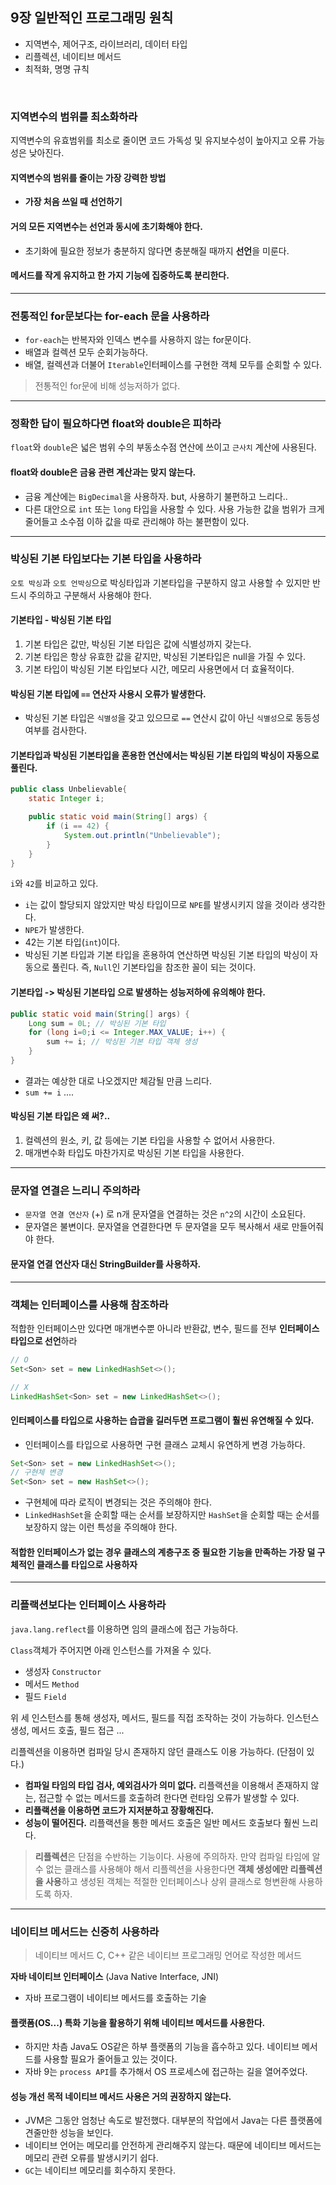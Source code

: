 ## 9장 일반적인 프로그래밍 원칙

- 지역변수, 제어구조, 라이브러리, 데이터 타입
- 리플렉션, 네이티브 메서드
- 최적화, 명명 규칙

<br>

### 지역변수의 범위를 최소화하라

지역변수의 유효범위를 최소로 줄이면 코드 가독성 및 유지보수성이 높아지고 오류 가능성은 낮아진다.

#### 지역변수의 범위를 줄이는 가장 강력한 방법
- **가장 처음 쓰일 때 선언하기**

#### 거의 모든 지역변수는 선언과 동시에 초기화해야 한다.
- 초기화에 필요한 정보가 충분하지 않다면 충분해질 때까지 **선언**을 미룬다.

#### 메서드를 작게 유지하고 한 가지 기능에 집중하도록 분리한다.

***

### 전통적인 for문보다는 for-each 문을 사용하라
- `for-each`는 반복자와 인덱스 변수를 사용하지 않는 for문이다.
- 배열과 컬렉션 모두 순회가능하다.
- 배열, 컬렉션과 더불어 `Iterable`인터페이스를 구현한 객체 모두를 순회할 수 있다.

> 전통적인 for문에 비해 성능저하가 없다.

***

### 정확한 답이 필요하다면 float와 double은 피하라
`float`와 `double`은 넓은 범위 수의 부동소수점 연산에 쓰이고 `근사치` 계산에 사용된다.

#### float와 double은 금융 관련 계산과는 맞지 않는다.
- 금융 계산에는 `BigDecimal`을 사용하자.
  but, 사용하기 불편하고 느리다..
- 다른 대안으로 `int` 또는 `long` 타입을 사용할 수 있다.
  사용 가능한 값을 범위가 크게 줄어들고 소수점 이하 값을 따로 관리해야 하는 불편함이 있다.

***

### 박싱된 기본 타입보다는 기본 타입을 사용하라
`오토 박싱`과 `오토 언박싱`으로 박싱타입과 기본타입을 구분하지 않고 사용할 수 있지만 반드시 주의하고 구분해서 사용해야 한다.

#### 기본타입 - 박싱된 기본 타입
1. 기본 타입은 값만, 박싱된 기본 타입은 값에 식별성까지 갖는다.
2. 기본 타입은 항상 유효한 값을 같지만, 박싱된 기본타입은 null을 가질 수 있다.
3. 기본 타입이 박싱된 기본 타입보다 시간, 메모리 사용면에서 더 효율적이다.

#### 박싱된 기본 타입에 `==` 연산자 사용시 오류가 발생한다.
- 박싱된 기본 타입은 `식별성`을 갖고 있으므로 `==` 연산시 값이 아닌 `식별성`으로 동등성 여부를 검사한다.

#### 기본타입과 박싱된 기본타입을 혼용한 연산에서는 박싱된 기본 타입의 박싱이 자동으로 풀린다.
```java
public class Unbelievable{
	static Integer i;

	public static void main(String[] args) {
		if (i == 42) {
			System.out.println("Unbelievable");
		}
	}
}
```

`i`와 `42`를 비교하고 있다.
- `i`는 값이 할당되지 않았지만 박싱 타입이므로 `NPE`를 발생시키지 않을 것이라 생각한다.
- `NPE`가 발생한다.
- 42는 기본 타입(`int`)이다. 
- 박싱된 기본 타입과 기본 타입을 혼용하여 연산하면 박싱된 기본 타입의 박싱이 자동으로 풀린다.
  즉, `Null`인 기본타입을 참조한 꼴이 되는 것이다.


#### 기본타입 -> 박싱된 기본타입 으로 발생하는 성능저하에 유의해야 한다.
```java
public static void main(String[] args) {
	Long sum = 0L; // 박싱된 기본 타입
	for (long i=0;i <= Integer.MAX_VALUE; i++) {
		sum += i; // 박싱된 기본 타입 객체 생성
	}
}
```  
- 결과는 예상한 대로 나오겠지만 체감될 만큼 느리다.
- `sum += i` ....


#### 박싱된 기본 타입은 왜 써?..
1. 컬렉션의 원소, 키, 값 등에는 기본 타입을 사용할 수 없어서 사용한다.
2. 매개변수화 타입도 마찬가지로 박싱된 기본 타입을 사용한다.

***

### 문자열 연결은 느리니 주의하라
- `문자열 연결 연산자` (+) 로 n개 문자열을 연결하는 것은 `n^2`의 시간이 소요된다. 
- 문자열은 불변이다. 문자열을 연결한다면 두 문자열을 모두 복사해서 새로 만들어줘야 한다.

#### 문자열 연결 연산자 대신 StringBuilder를 사용하자.

***

### 객체는 인터페이스를 사용해 참조하라

적합한 인터페이스만 있다면 매개변수뿐 아니라 반환값, 변수, 필드를 전부 **인터페이스 타입으로 선언**하라

```java
// O
Set<Son> set = new LinkedHashSet<>();

// X
LinkedHashSet<Son> set = new LinkedHashSet<>();
```

#### 인터페이스를 타입으로 사용하는 습괍을 길러두면 프로그램이 훨씬 유연해질 수 있다.
- 인터페이스를 타입으로 사용하면 구현 클래스 교체시 유연하게 변경 가능하다.
```java
Set<Son> set = new LinkedHashSet<>();
// 구현체 변경
Set<Son> set = new HashSet<>();
```
- 구현체에 따라 로직이 변경되는 것은 주의해야 한다.
- `LinkedHashSet`을 순회할 때는 순서를 보장하지만 `HashSet`을 순회할 때는 순서를 보장하지 않는 이런 특성을 주의해야 한다.

#### 적합한 인터페이스가 없는 경우 클래스의 계층구조 중 필요한 기능을 만족하는 가장 덜 구체적인 클래스를 타입으로 사용하자


***

### 리플랙션보다는 인터페이스 사용하라

`java.lang.reflect`를 이용하면 임의 클래스에 접근 가능하다.

`Class`객체가 주어지면 아래 인스턴스를 가져올 수 있다.
- 생성자 `Constructor`
- 메서드 `Method`
- 필드 `Field`

위 세 인스턴스를 통해 생성자, 메서드, 필드를 직접 조작하는 것이 가능하다.
인스턴스 생성, 메서드 호출, 필드 접근 ...

리플렉션을 이용하면 컴파일 당시 존재하지 않던 클래스도 이용 가능하다. (단점이 있다.)
- **컴파일 타임의 타입 검사, 예외검사가 의미 없다.**
  리플랙션을 이용해서 존재하지 않는, 접근할 수 없는 메서드를 호출하려 한다면 런타임 오류가 발생할 수 있다.
- **리플랙션을 이용하면 코드가 지저분하고 장황해진다.**
- **성능이 떨어진다.**
  리플랙션을 통한 메서드 호출은 일반 메서드 호출보다 훨씬 느리다.

> **리플렉션**은 단점을 수반하는 기능이다. 사용에 주의하자.
만약 컴파일 타임에 알 수 없는 클래스를 사용해야 해서 리플렉션을 사용한다면 **객체 생성에만 리플렉션을 사용**하고 생성된 객체는 적절한 인터페이스나 상위 클래스로 형변환해 사용하도록 하자.

***

### 네이티브 메서드는 신중히 사용하라

> 네이티브 메서드
C, C++ 같은 네이티브 프로그래밍 언어로 작성한 메서드

**자바 네이티브 인터페이스** (Java Native Interface, JNI)
- 자바 프로그램이 네이티브 메서드를 호출하는 기술

#### 플랫폼(OS...) 특화 기능을 활용하기 위해 네이티브 메서드를 사용한다.
- 하지만 차츰 Java도 OS같은 하부 플랫폼의 기능을 흡수하고 있다.
  네이티브 메서드를 사용할 필요가 줄어들고 있는 것이다.
- 자바 9는 `process API`를 추가해서 OS 프로세스에 접근하는 길을 열어주었다.

  
#### 성능 개선 목적 네이티브 메서드 사용은 거의 권장하지 않는다.
- JVM은 그동안 엄청난 속도로 발전했다.
  대부분의 작업에서 Java는 다른 플랫폼에 견줄만한 성능을 보인다.
- 네이티브 언어는 메모리를 안전하게 관리해주지 않는다. 때문에 네이티브 메서드는 메모리 관련 오류를 발생시키기 쉽다.
- `GC`는 네이티브 메모리를 회수하지 못한다.

   








































